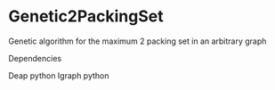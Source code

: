 # Genetic2PackingSet
Genetic algorithm for the maximum 2 packing set in an arbitrary graph


Dependencies

Deap python
Igraph python
